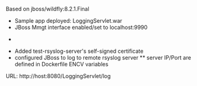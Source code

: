 Based on  jboss/wildfly:8.2.1.Final

* Sample app deployed: LoggingServlet.war
* JBoss Mmgt interface enabled/set to localhost:9990
+
* Added test-rsyslog-server's self-signed certificate
* configured JBoss to log to remote rsyslog server
** server IP/Port are defined in Dockerfile ENCV variables

URL: http://host:8080/LoggingServlet/log